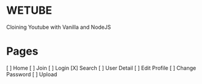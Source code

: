 # WETUBE 

Cloining Youtube with Vanilla and NodeJS

# Pages
[ ] Home
[ ] Join 
[ ] Login 
[X] Search
[ ] User Detail 
[ ] Edit Profile
[ ] Change Password
[ ] Upload